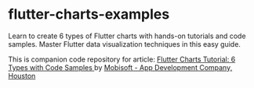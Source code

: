# flutter-charts-examples
Learn to create 6 types of Flutter charts with hands-on tutorials and code samples. Master Flutter data visualization techniques in this easy guide.

This is companion code repository for article: <a href="https://mobisoftinfotech.com/resources/blog/app-development/flutter-charts-tutorial-6-types-with-code-sample">Flutter Charts Tutorial: 6 Types with Code Samples
</a> by <a href="https://mobisoftinfotech.com/">Mobisoft - App Development Company, Houston</a>
